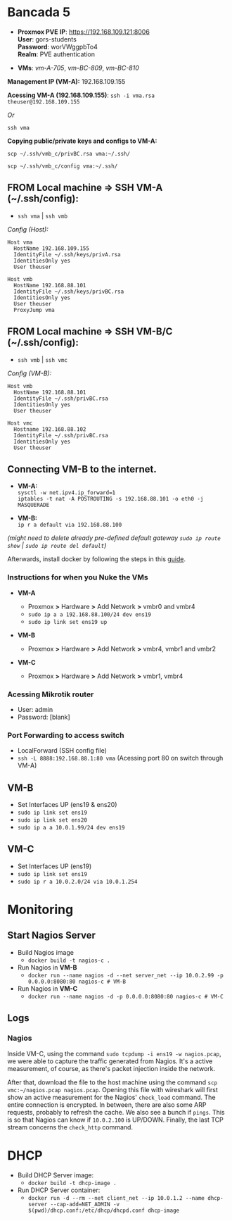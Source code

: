 # Bancada 5 

- **Proxmox PVE**
**IP**: https://192.168.109.121:8006 \
**User**: gors-students \
**Password**: worVWggpbTo4 \
**Realm**: PVE authentication 

- **VMs**: *vm-A-705*, *vm-BC-809*, *vm-BC-810*

**Management IP (VM-A):** 192.168.109.155

**Acessing VM-A (192.168.109.155)**: 
`ssh -i vma.rsa theuser@192.168.109.155`

*Or*

`ssh vma`

**Copying public/private keys and configs to VM-A:**

`scp ~/.ssh/vmb_c/privBC.rsa vma:~/.ssh/`

`scp ~/.ssh/vmb_c/config vma:~/.ssh/`

## **FROM Local machine => SSH VM-A (~/.ssh/config):**
- `ssh vma` | `ssh vmb`

*Config (Host):*

```
Host vma
  HostName 192.168.109.155
  IdentityFile ~/.ssh/keys/privA.rsa
  IdentitiesOnly yes
  User theuser

Host vmb
  HostName 192.168.88.101
  IdentityFile ~/.ssh/keys/privBC.rsa
  IdentitiesOnly yes 
  User theuser
  ProxyJump vma
```

## **FROM Local machine => SSH VM-B/C (~/.ssh/config):**
- `ssh vmb` | `ssh vmc`

*Config (VM-B):*

```
Host vmb
  HostName 192.168.88.101
  IdentityFile ~/.ssh/privBC.rsa
  IdentitiesOnly yes
  User theuser

Host vmc
  Hostname 192.168.88.102
  IdentityFile ~/.ssh/privBC.rsa
  IdentitiesOnly yes
  User theuser
```

## Connecting VM-B to the internet.
- **VM-A:** \
`sysctl -w net.ipv4.ip_forward=1` \
`iptables -t nat -A POSTROUTING -s 192.168.88.101 -o eth0 -j MASQUERADE`

- **VM-B:** \
`ip r a default via 192.168.88.100` 

*(might need to delete already pre-defined default gateway `sudo ip route show` | `sudo ip route del default`)*

Afterwards, install docker by following the steps in this [guide](https://gist.github.com/rmorla/61098bf2fc333a8c090db3e5bc77394b).

### Instructions for when you Nuke the VMs

- **VM-A**
  - Proxmox **>** Hardware **>** Add Network **>** vmbr0 and vmbr4
  - `sudo ip a a 192.168.88.100/24 dev ens19`
  - `sudo ip link set ens19 up`

- **VM-B**
  - Proxmox **>** Hardware **>** Add Network **>** vmbr4, vmbr1 and vmbr2

- **VM-C**
  - Proxmox **>** Hardware **>** Add Network **>** vmbr1, vmbr4

### Acessing Mikrotik router
- User: admin
- Password: [blank] 

### Port Forwarding to access switch
- LocalForward (SSH config file)
- `ssh -L 8888:192.168.88.1:80 vma` (Acessing port 80 on switch through VM-A)

## VM-B
- Set Interfaces UP (ens19 & ens20)
- `sudo ip link set ens19`
- `sudo ip link set ens20`
- `sudo ip a a 10.0.1.99/24 dev ens19`

## VM-C
- Set Interfaces UP (ens19)
- `sudo ip link set ens19`
- `sudo ip r a 10.0.2.0/24 via 10.0.1.254`

# Monitoring

## Start Nagios Server

- Build Nagios image
  - `docker build -t nagios-c .`
- Run Nagios in **VM-B**
  - `docker run --name nagios -d --net server_net --ip 10.0.2.99 -p 0.0.0.0:8080:80 nagios-c # VM-B`
- Run Nagios in **VM-C**
  - `docker run --name nagios -d -p 0.0.0.0:8080:80 nagios-c # VM-C`

## Logs

### **Nagios**
Inside VM-C, using the command `sudo tcpdump -i ens19 -w nagios.pcap`, we were able to capture the traffic generated from Nagios. It's a active measurement, of course, as there's packet injection inside the network.

After that, download the file to the host machine using the command `scp vmc:~/nagios.pcap nagios.pcap`.
Opening this file with wireshark will first show an active measurement for the Nagios' `check_load` command. The entire connection is encrypted. In between, there are also some ARP requests, probably to refresh the cache. We also see a bunch if `pings`. This is so that Nagios can know if `10.0.2.100` is UP/DOWN. Finally, the last TCP stream concerns the `check_http` command.

# DHCP
- Build DHCP Server image:
  - `docker build -t dhcp-image .`
- Run DHCP Server container:
  - `docker run -d --rm --net client_net --ip 10.0.1.2 --name dhcp-server --cap-add=NET_ADMIN -v $(pwd)/dhcp.conf:/etc/dhcp/dhcpd.conf dhcp-image`